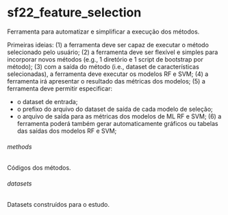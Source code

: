 # sf22_feature_selection

Ferramenta para automatizar e simplificar a execução dos métodos.

Primeiras ideias:
(1) a ferramenta deve ser capaz de executar o método selecionado pelo usuário;
(2) a ferramenta deve ser flexível e simples para incorporar novos métodos (e.g., 1 diretório e 1 script de bootstrap por método);
(3) com a saída do método (i.e., dataset de características selecionadas), a ferramenta deve executar os modelos RF e SVM;
(4) a ferramenta irá apresentar o resultado das métricas dos modelos;
(5) a ferramenta deve permitir especificar: 
- o dataset de entrada;
- o prefixo do arquivo do dataset de saída de cada modelo de seleção;
- o arquivo de saída para as métricas dos modelos de ML RF e SVM;
(6) a ferramenta poderá também gerar automaticamente gráficos ou tabelas das saídas dos modelos RF e SVM;

###### methods
Códigos dos métodos.

###### datasets 
Datasets construídos para o estudo.

